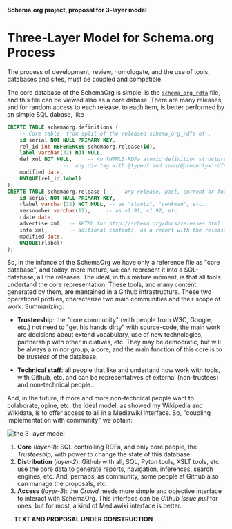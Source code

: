 **Schema.org project, proposal for 3-layer model**

Three-Layer Model for Schema.org Process
========================================

The process of development, review, homologate, and the use of tools, databases and sites, must be coupled and compatible.

The core database of the SchemaOrg is simple: is the [`schema_org_rdfa`](http://schema.org/docs/schema_org_rdfa.html) file, and this file can be viewed also as a core dabase.
There are many releases, and  for random access to each release, to each item, is better performed by an simple SQL dabase, like
```SQL
CREATE TABLE schemaorg.definitions ( 
    -- Core table, from split of the released schema_org_rdfa of .
	id serial NOT NULL PRIMARY KEY,
	rel_id int REFERENCES schemaorg.release(id),	
	label varchar(32) NOT NULL,
	def xml NOT NULL,     -- An XHTML5-RDFa atomic definition structure, 
	              --  any div tag with @typeof and span/@property='rdfs:label'
	modified date,
	UNIQUE(rel_id,label)
);
CREATE TABLE schemaorg.release (   -- any release, past, current or future, stable or for test.
	id serial NOT NULL PRIMARY KEY,
	rlabel varchar(32) NOT NULL, -- as "stantz", "venkman", etc.	
	versnumber varchar(12),     -- as v1.91, v1.92, etc.
	rdate date,	
	advertise xml,  -- XHTML for http://schema.org/docs/releases.html
	info xml,  		-- aditional contents, as a report with the release technical profile.
	modified date,
	UNIQUE(rlabel)
);
```
So, in the infance of the SchemaOrg we have only a reference file as "core database", and today, more mature, we can represent it into a SQL-database, all the releases. The ideal, in this mature moment, is that all tools undertand the core representation. These tools, and many content generated by them, are mantained in a Github infrastructure. These two operational profiles, characterize two main communities and their scope of work. Summarizing:

* **Trusteeship**: the "core community" (with people from W3C, Google, etc.) not need to "get his hands dirty" with source-code, the main work are decisions about extend vocabulary, use of new technologies, partnership with other iniciatives, etc. They may be democratic, but will be always a minor group, a core, and the main function of this core is to be *trustees* of the database.

* **Technical staff**: all people that like and undertand how work with tools, with Github, etc. and can be representatives of external (non-trustees) and non-technical people... 

And, in the future, if more and more  non-technical people want to colaborate, opine, etc. the ideal model, as showed my Wikipedia and Wikidata, is to offer access to all in a Mediawiki interface. So, "coupling implementation with community" we obtain:

![the 3-layer model](http://xmlfusion.org/etc/modelOf3layer.png)

 1. **Core**  (*layer-1*): SQL controlling RDFa, and only core people, the *Trusteeship*, with power to change the state of this database.
 2. **Distribution** (*layer-2*): Github with all, SQL, Pyton tools, XSLT tools, etc.  use the core data to generate reports, navigation, inferences, search engines, etc. And, perhaps, as community, some people at Github also can manage the proposals, etc.
 3. **Access** (*layer-3*): the *Crowd* needs more simple and objective interface to interact with SchemaOrg. This interface can be *Github Issue pull* for ones, but for most, a kind of Mediawiki interface is better.

... **TEXT AND PROPOSAL UNDER CONSTRUCTION** ...


